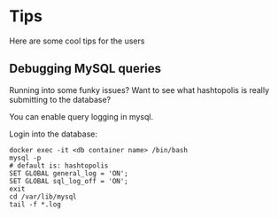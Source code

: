 # Tips

Here are some cool tips for the users

## Debugging MySQL queries

Running into some funky issues? Want to see what hashtopolis is really submitting to the database?

You can enable query logging in mysql.

Login into the database:
```
docker exec -it <db container name> /bin/bash
mysql -p
# default is: hashtopolis
SET GLOBAL general_log = 'ON';
SET GLOBAL sql_log_off = 'ON';
exit
cd /var/lib/mysql
tail -f *.log
```
